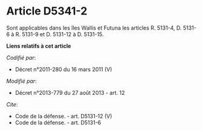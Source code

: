 # Article D5341-2

Sont applicables dans les îles Wallis et Futuna les articles R. 5131-4, D. 5131-6 à R. 5131-9 et D. 5131-12 à D. 5131-15.

**Liens relatifs à cet article**

_Codifié par_:

  - Décret n°2011-280 du 16 mars 2011 (V)

_Modifié par_:

  - Décret n°2013-779 du 27 août 2013 - art. 12

_Cite_:

  - Code de la défense. - art. D5131-12 (V)
  - Code de la défense. - art. D5131-6
